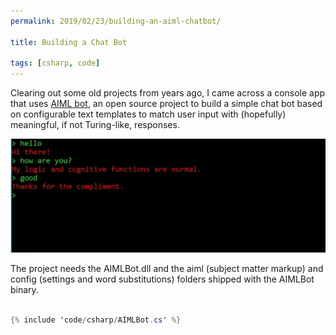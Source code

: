 ```yaml
---
permalink: 2019/02/23/building-an-aiml-chatbot/

title: Building a Chat Bot

tags: [csharp, code]
---
```


Clearing out some old projects from years ago, I came across a console app that uses <a href="http://sourceforge.net/projects/aimlbot">AIML bot</a>,
an open source project to build a simple chat bot based on configurable text templates to match user input with (hopefully)
meaningful, if not Turing-like, responses.

<img src="/img/posts/building-an-aiml-chatbot/chat.webp" alt="chat bot" />

The project needs the AIMLBot.dll and the aiml (subject matter markup) and config (settings and word substitutions) folders shipped
with the AIMLBot binary.

```csharp

{% include 'code/csharp/AIMLBot.cs' %}

```
